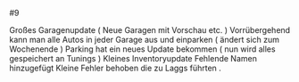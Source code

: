 
#9

Großes Garagenupdate ( Neue Garagen mit Vorschau etc. )
Vorrübergehend kann man alle Autos in jeder Garage aus und einparken ( ändert sich zum Wochenende )
Parking hat ein neues Update bekommen ( nun wird alles gespeichert an Tunings )
Kleines Inventoryupdate
Fehlende Namen hinzugefügt
Kleine Fehler behoben die zu Laggs führten
.
